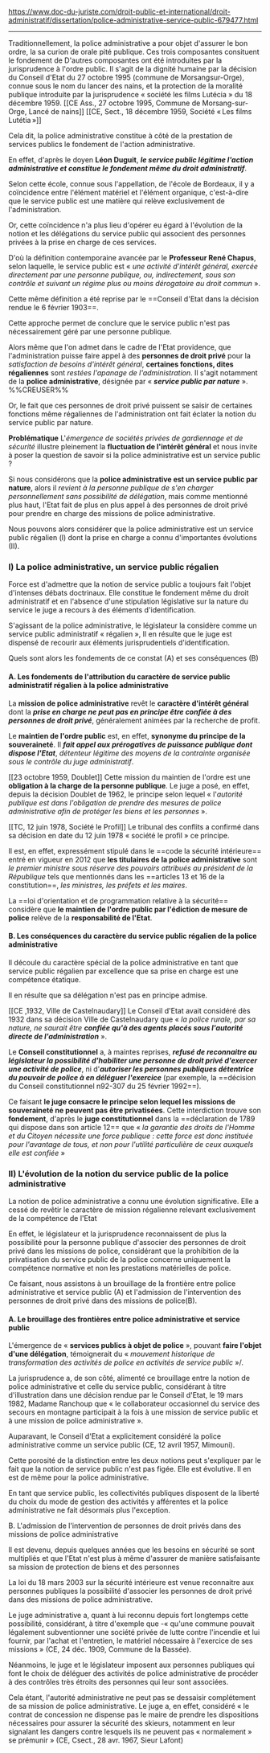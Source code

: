 https://www.doc-du-juriste.com/droit-public-et-international/droit-administratif/dissertation/police-administrative-service-public-679477.html

---

Traditionnellement, la police administrative a pour objet d'assurer le bon ordre, la sa curion de orale pité publique. Ces trois composantes consituent le fondement de D'autres composantes ont été introduites par la jurisprudence à l'ordre public. Il s'agit de la dignité humaine par la décision du Conseil d'Etat du 27 octobre 1995 (commune de Morsangsur-Orge), connue sous le nom du lancer des nains, et la protection de la moralité publique introduite par la jurisprudence « société les films Lutécia » du 18 décembre 1959.
[[CE Ass., 27 octobre 1995, Commune de Morsang-sur-Orge, Lancé de nains]]
[[CE, Sect., 18 décembre 1959, Société « Les films Lutétia »]]

Cela dit, la police administrative constitue à côté de la prestation de services publics le fondement de l'action administrative.

En effet, d'après le doyen **Léon Duguit**, ***le service public légitime l'action administrative et constitue le fondement même du droit administratif***.

Selon cette école, connue sous l'appellation, de l'école de Bordeaux, il y a coïncidence entre l'élément matériel et l'élément organique, c'est-à-dire que le service public est une matière qui relève exclusivement de l'administration.

Or, cette coïncidence n'a plus lieu d'opérer eu égard à l'évolution de la notion et les délégations du service public qui associent des personnes privées à la prise en charge de ces services.

D'où la définition contemporaine avancée par le **Professeur René Chapus**, selon laquelle, le service public est « *une activité d'intérêt général, exercée directement par une personne publique, ou, indirectement, sous son contrôle et suivant un régime plus ou moins dérogatoire au droit commun* ».

Cette même définition a été reprise par le ==Conseil d'Etat dans la décision rendue le 6 février 1903==.

Cette approche permet de conclure que le service public n'est pas nécessairement géré par une personne publique.

Alors même que l'on admet dans le cadre de l'Etat providence, que l'administration puisse faire appel à des **personnes de droit privé** pour la *satisfaction de besoins d'intérêt général*, **certaines fonctions, dites régaliennes** sont *restées l'apanage de l'administration*. Il s'agit notamment de la **police administrative**, désignée par « ***service public par nature*** ». %%CREUSER%%

Or, le fait que ces personnes de droit privé puissent se saisir de certaines fonctions même régaliennes de l'administration ont fait éclater la notion du service public par nature.

**Problématique**
L'*émergence de sociétés privées de gardiennage et de sécurité* illustre pleinement la **fluctuation de l'intérêt général** et nous invite à poser la question de savoir si la police administrative est un service public ?

Si nous considérons que la **police administrative est un service public par nature**, alors il *revient à la personne publique de s'en charger personnellement sans possibilité de délégation*, mais comme mentionné plus haut, l'Etat fait de plus en plus appel à des personnes de droit privé pour prendre en charge des missions de police administrative.

Nous pouvons alors considérer que la police administrative est un service public régalien (l) dont la prise en charge a connu d'importantes évolutions (II).

### I) La police administrative, un service public régalien

Force est d'admettre que la notion de service public a toujours fait l'objet d'intenses débats doctrinaux. Elle constitue le fondement même du droit administratif et en l'absence d'une stipulation législative sur la nature du service le juge a recours à des éléments d'identification.

S'agissant de la police administrative, le législateur la considère comme un service public administratif « régalien », Il en résulte que le juge est dispensé de recourir aux éléments jurisprudentiels d'identification.

Quels sont alors les fondements de ce constat (A) et ses conséquences (B)

#### A. Les fondements de l'attribution du caractère de service public administratif régalien à la police administrative

La **mission de police administrative** revêt le **caractère d'intérêt général** dont la ***prise en charge ne peut pas en principe être confiée à des personnes de droit privé***, généralement animées par la recherche de profit.

Le **maintien de l'ordre public** est, en effet, **synonyme du principe de la souveraineté**. Il ***fait appel aux prérogatives de puissance publique dont dispose l'Etat***, *détenteur légitime des moyens de la contrainte organisée sous le contrôle du juge administratif*.

[[23 octobre 1959, Doublet]]
Cette mission du maintien de l'ordre est une **obligation à la charge de la personne publique**. Le juge a posé, en effet, depuis la décision Doublet de 1962, le principe selon lequel « l'*autorité publique est dans l'obligation de prendre des mesures de police administrative afin de protéger les biens et les personnes* ».

[[TC, 12 juin 1978, Société le Profil]]
Le tribunal des conflits a confirmé dans sa décision en date du 12 juin 1978 « société le profil » ce principe.

Il est, en effet, expressément stipulé dans le ==code la sécurité intérieure== entré en vigueur en 2012 que **les titulaires de la police administrative** sont *le premier ministre sous réserve des pouvoirs attribués au président de la République* tels que mentionnés dans les ==articles 13 et 16 de la constitution==, *les ministres, les préfets et les maires*.

La ==loi d'orientation et de programmation relative à la sécurité== considère que **le maintien de l'ordre public par l'édiction de mesure de police** relève de la **responsabilité de l'Etat**.

#### B. Les conséquences du caractère du service public régalien de la police administrative

Il découle du caractère spécial de la police administrative en tant que service public régalien par excellence que sa prise en charge est une compétence étatique.

Il en résulte que sa délégation n'est pas en principe admise.

[[CE ,1932, Ville de Castelnaudary]]
Le Conseil d'Etat avait considéré dès 1932 dans sa décision Ville de Castelnaudary que « *la police rurale, par sa nature, ne saurait être **confiée qu'à des agents placés sous l'autorité directe de l'administration*** ».

Le **Conseil constitutionnel** a, à maintes reprises, ***refusé de reconnaitre au législateur la possibilité d'habiliter une personne de droit privé d'exercer une activité de police***, ni d'***autoriser les personnes publiques détentrice du pouvoir de police à en déléguer l'exercice*** (par exemple, la ==décision du Conseil constitutionnel n92-307 du 25 février 1992==).

Ce faisant **le juge consacre le principe selon lequel les missions de souveraineté ne peuvent pas être privatisées**. Cette interdiction trouve son **fondement**, d'après le **juge constitutionnel** dans la ==déclaration de 1789 qui dispose dans son article 12== que « *la garantie des droits de l'Homme et du Citoyen nécessite une force publique : cette force est donc instituée pour l'avantage de tous, et non pour l'utilité particulière de ceux auxquels elle est confiée* »

### Il) L'évolution de la notion du service public de la police administrative

La notion de police administrative a connu une évolution significative. Elle a cessé de revêtir le caractère de mission régalienne relevant exclusivement de la compétence de l'Etat

En effet, le législateur et la jurisprudence reconnaissent de plus la possibilité pour la personne publique d'associer des personnes de droit privé dans les missions de police, considérant que la prohibition de la privatisation du service public de la police concerne uniquement la compétence normative et non les prestations matérielles de police.

Ce faisant, nous assistons à un brouillage de la frontière entre police administrative et service public (A) et l'admission de l'intervention des personnes de droit privé dans des missions de police(B).

#### A. Le brouillage des frontières entre police administrative et service public

L'émergence de « **services publics à objet de police** », pouvant **faire l'objet d'une délégation**, témoignerait du « *mouvement historique de transformation des activités de police en activités de service public* »/.

La jurisprudence a, de son côté, alimenté ce brouillage entre la notion de police administrative et celle du service public, considérant à titre d'illustration dans une décision rendue par le Conseil d'Etat, le 19 mars 1982, Madame Ranchoup que « le collaborateur occasionnel du service des secours en montagne participait à la fois à une mission de service public et à une mission de police administrative ».

Auparavant, le Conseil d'Etat a explicitement considéré la police administrative comme un service public (CE, 12 avril 1957, Mimouni).

Cette porosité de la distinction entre les deux notions peut s'expliquer par le fait que la notion de service public n'est pas figée. Elle est évolutive. Il en est de même pour la police administrative.

En tant que service public, les collectivités publiques disposent de la liberté du choix du mode de gestion des activités y afférentes et la police administrative ne fait désormais plus l'exception.

B. L'admission de l'intervention de personnes de droit privés dans des missions de police administrative

Il est devenu, depuis quelques années que les besoins en sécurité se sont multipliés et que l'Etat n'est plus à même d'assurer de manière satisfaisante sa mission de protection de biens et des personnes

La loi du 18 mars 2003 sur la sécurité intérieure est venue reconnaitre aux personnes publiques la possibilité d'associer les personnes de droit privé dans des missions de police administrative.

Le juge administrative a, quant à lui reconnu depuis fort longtemps cette possibilité, considérant, à titre d'exemple que -« qu'une commune pouvait légalement subventionner une société privée de lutte contre l'incendie et lui fournir, par l'achat et l'entretien, le matériel nécessaire à l'exercice de ses missions » (CE, 24 déc. 1909, Commune de la Bassée).

Néanmoins, le juge et le législateur imposent aux personnes publiques qui font le choix de déléguer des activités de police administrative de procéder à des contrôles très étroits des personnes qui leur sont associées.

Cela étant, l'autorité administrative ne peut pas se dessaisir complétement de sa mission de police administrative. Le juge a, en effet, considéré « le contrat de concession ne dispense pas le maire de prendre les dispositions nécessaires pour assurer la sécurité des skieurs, notamment en leur signalant les dangers contre lesquels ils ne peuvent pas « normalement » se prémunir » (CE, Csect., 28 avr. 1967, Sieur Lafont)

